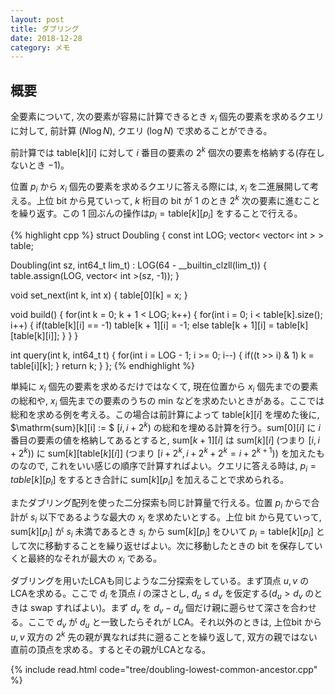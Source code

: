 ```yaml
---
layout: post
title: ダブリング
date: 2018-12-28
category: メモ
---
```


## 概要
全要素について, 次の要素が容易に計算できるとき $x_i$ 個先の要素を求めるクエリに対して, 前計算 $(N \log N)$, クエリ $(\log N)$ で求めることができる。

前計算では $\mathrm{table}[k][i]$ に対して $i$ 番目の要素の $2^k$ 個次の要素を格納する(存在しないとき $-1$)。

位置 $p_i$ から $x_i$ 個先の要素を求めるクエリに答える際には, $x_i$ を二進展開して考える。上位 bit から見ていって, $k$ 桁目の bit  が $1$ のとき $2^k$ 次の要素に進むことを繰り返す。この $1$ 回ぶんの操作は$p_i = \mathrm{table}[k][p_i]$ をすることで行える。

{% highlight cpp %}
struct Doubling
{
  const int LOG;
  vector< vector< int > > table;
  
  Doubling(int sz, int64_t lim_t) : LOG(64 - __builtin_clzll(lim_t))
  {
    table.assign(LOG, vector< int >(sz, -1));
  }

  void set_next(int k, int x)
  {
    table[0][k] = x;
  }

  void build()
  {
    for(int k = 0; k + 1 < LOG; k++) {
      for(int i = 0; i < table[k].size(); i++) {
        if(table[k][i] == -1) table[k + 1][i] = -1;
        else table[k + 1][i] = table[k][table[k][i]];
      }
    }
  }

  int query(int k, int64_t t)
  {
    for(int i = LOG - 1; i >= 0; i--) {
      if((t >> i) & 1) k = table[i][k];
    }
    return k;
  }
};
{% endhighlight %}


単純に $x_i$ 個先の要素を求めるだけではなくて, 現在位置から $x_i$ 個先までの要素の総和や, $x_i$ 個先までの要素のうちの min などを求めたいときがある。ここでは総和を求める例を考える。この場合は前計算によって $\mathrm{table}[k][i]$ を埋めた後に, $\mathrm{sum}[k][i] := $ $[i, i + 2^k)$ の総和を埋める計算を行う。$\mathrm{sum}[0][i]$ に $i$ 番目の要素の値を格納してあるとすると, $\mathrm{sum}[k+1][i]$ は $\mathrm{sum}[k][i]$ (つまり $[i, i+2^k)$) に $\mathrm{sum}[k][\mathrm{table}[k][i]]$ (つまり $[i+2^k, i+2^k+2^k=i+2^{k+1})$) を加えたものなので, これをいい感じの順序で計算すればよい。クエリに答える時は, $p_i = table[k][p_i]$ をするとき合計に $\mathrm{sum}[k][p_i]$ を加えることで求められる。

またダブリング配列を使った二分探索も同じ計算量で行える。位置 $p_i$ からで合計が $s_i$ 以下であるような最大の $x_i$ を求めたいとする。上位 bit から見ていって, $\mathrm{sum}[k][p_i]$ が $s_i$ 未満であるとき $s_i$ から $\mathrm{sum}[k][p_i]$ をひいて $p_i = \mathrm{table}[k][p_i]$ として次に移動することを繰り返せばよい。次に移動したときの bit を保存していくと最終的なそれが最大の $x_i$ である。

ダブリングを用いたLCAも同じような二分探索をしている。まず頂点 $u, v$ のLCAを求める。ここで $d_i$ を頂点 $i$ の深さとし, $d_u \le d_v$ を仮定する($d_u \gt d_v$ のときは swap すればよい)。まず $d_v$ を $d_v - d_u$ 個だけ親に遡らせて深さを合わせる。ここで $d_v$ が $d_u$ と一致したらそれが LCA。それ以外のときは, 上位bit から $u, v$ 双方の $2^k$ 先の親が異なれば共に遡ることを繰り返して, 双方の親ではない直前の頂点を求める。するとその親がLCAとなる。

{% include read.html code="tree/doubling-lowest-common-ancestor.cpp" %}

